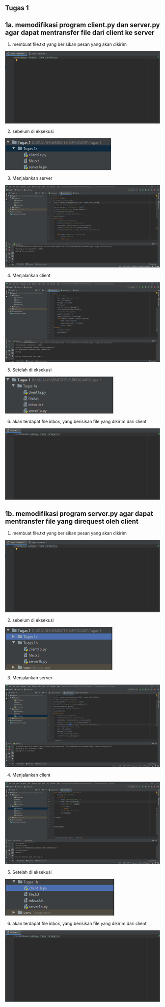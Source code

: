 ## Tugas 1
## 1a. memodifikasi program client.py dan server.py agar dapat mentransfer file dari client ke server
1. membuat file.txt yang berisikan pesan yang akan dikirim

![alt text](Gambar/file.png)

2. sebelum di eksekusi

![alt text](Gambar/ia.png)

3. Menjalankan server

![alt text](Gambar/server1a.png)

4. Menjalankan client

![alt text](Gambar/client1a.png)

5. Setelah di eksekusi

![alt text](Gambar/iafile.png)

6. akan terdapat file inbox, yang berisikan file yang dikirim dari client

![alt text](Gambar/inbox.png)

## 1b. memodifikasi program server.py agar dapat mentransfer file yang direquest oleh client

1. membuat file.txt yang berisikan pesan yang akan dikirim

![alt text](Gambar/file.png)

2. sebelum di eksekusi

![alt text](Gambar/ib.png)

3. Menjalankan server

![alt text](Gambar/server1b.png)

4. Menjalankan client

![alt text](Gambar/client1b.png)

5. Setelah di eksekusi

![alt text](Gambar/ibfile.png)

6. akan terdapat file inbox, yang berisikan file yang dikirim dari client

![alt text](Gambar/inbox.png)

